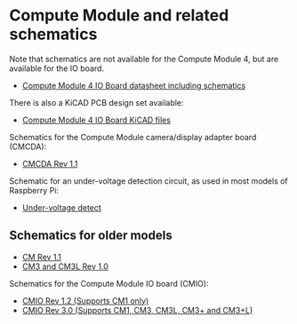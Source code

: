 # Compute Module and related schematics

Note that schematics are not available for the Compute Module 4, but are available for the IO board.

* [Compute Module 4 IO Board datasheet including schematics](http://datasheets.raspberrypi.org/cm4io/cm4io-datasheet.pdf)

There is also a KiCAD PCB design set available:

 * [Compute Module 4 IO Board KiCAD files](http://datasheets.raspberrypi.org/cm4io/CM4IO-KiCAD.zip)

Schematics for the Compute Module camera/display adapter board (CMCDA):

* [CMCDA Rev 1.1](schematics/rpi_SCH_CMCDA_1p1.pdf)

Schematic for an under-voltage detection circuit, as used in most models of Raspberry Pi:

* [Under-voltage detect](schematics/under_voltage_detect.png)

## Schematics for older models

* [CM Rev 1.1](schematics/rpi_SCH_CM_1p1.pdf)
* [CM3 and CM3L Rev 1.0](schematics/rpi_SCH_CM3_1p0.pdf)

Schematics for the Compute Module IO board (CMIO):

* [CMIO Rev 1.2 (Supports CM1 only)](schematics/rpi_SCH_CMIO_1p2.pdf)
* [CMIO Rev 3.0 (Supports CM1, CM3, CM3L, CM3+ and CM3+L)](schematics/rpi_SCH_CMIO_3p0.pdf)

